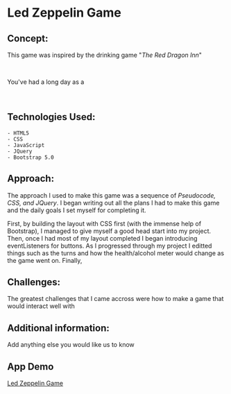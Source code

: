 # Led Zeppelin Game

## Concept: 
<p>This game was inspired by the drinking game "<em>The Red Dragon Inn</em>"</p>

<br>

<p>You've had a long day as a </p>

<br>


## Technologies Used:
    - HTML5
    - CSS 
    - JavaScript
    - JQuery
    - Bootstrap 5.0

## Approach: 
<p>The approach I used to make this game was a sequence of <em>Pseudocode, CSS, and JQuery</em>. I began writing out all the plans I had to make this game and the daily goals I set myself for completing it.

First, by building the layout with CSS first (with the immense help of Bootstrap), I managed to give myself a good head start into my project. Then, once I had most of my layout completed I began introducing eventListeners for buttons. As I progressed through my project I editted things such as the turns and how the health/alcohol meter would change as the game went on.
Finally, </p>


## Challenges: 
<p>The greatest challenges that I came accross were how to make a game that would interact well with</p>

## Additional information:
Add anything else you would like us to know 

## App Demo 
[Led Zeppelin Game](http://127.0.0.1:5500/game.html#)